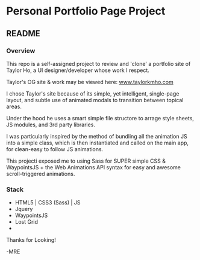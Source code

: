 <h1>Personal Portfolio Page Project</h1>
<h2> README </h2>

<h3>Overview</h3>

This repo is a self-assigned project to review and 'clone' a portfolio site of Taylor Ho, a UI designer/developer whose work I respect. 

Taylor's OG site & work may be viewed here: www.taylorkmho.com 

I chose Taylor's site because of its simple, yet intelligent, single-page layout, and subtle use of animated modals to transition between topical areas. 

Under the hood he uses a smart simple file structore to arrage style sheets, JS modules, and 3rd party libraries. 

I was particularly inspired by the method of bundling all the animation JS into a simple class, which is then instantiated and called on the main app, for clean-easy to follow JS animations. 

This projecti exposed me to using Sass for SUPER simple CSS & WaypointsJS + the Web Animations API syntax for easy and awesome scroll-triggered animations. 

<h3>Stack</h3>
<ul>
  <li> HTML5 | CSS3 (Sass) | JS </li>
  <li> Jquery </li>
  <li> WaypointsJS </li>
  <li> Lost Grid</li>
  <li> </li>
  
</ul>

Thanks for Looking! 

-MRE
